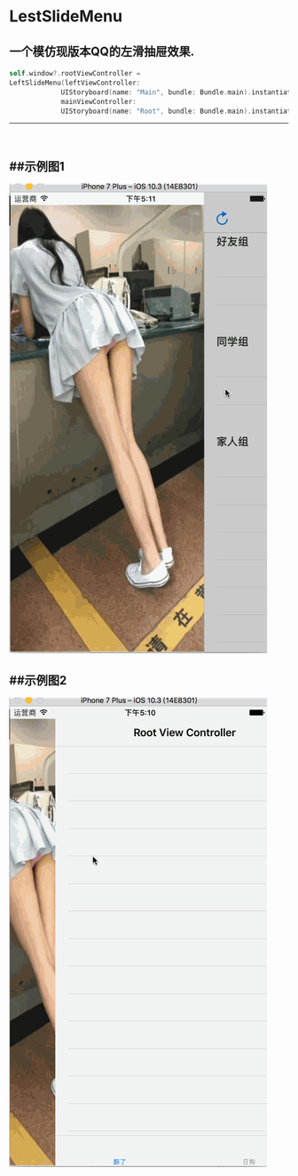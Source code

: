 # LestSlideMenu

## 一个模仿现版本QQ的左滑抽屉效果.
```swift
self.window?.rootViewController =  
LeftSlideMenu(leftViewController:
             UIStoryboard(name: "Main", bundle: Bundle.main).instantiateInitialViewController()!, 
             mainViewController: 
             UIStoryboard(name: "Root", bundle: Bundle.main).instantiateInitialViewController()!)
```
---
<br>

##示例图1
---
![pic](https://github.com/qq565999484/LestSlideMenu/blob/master/LeftSlideMenuExample/VCToNav.gif)
<br>

##示例图2
---
![pic](https://github.com/qq565999484/LestSlideMenu/blob/master/LeftSlideMenuExample/VCToTabBarVC.gif)
